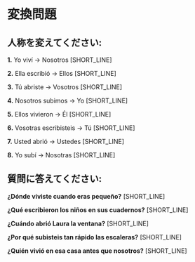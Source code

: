 # 変換問題

## 人称を変えてください:

**1.** Yo viví → Nosotros [SHORT_LINE]

**2.** Ella escribió → Ellos [SHORT_LINE]

**3.** Tú abriste → Vosotros [SHORT_LINE]

**4.** Nosotros subimos → Yo [SHORT_LINE]

**5.** Ellos vivieron → Él [SHORT_LINE]

**6.** Vosotras escribisteis → Tú [SHORT_LINE]

**7.** Usted abrió → Ustedes [SHORT_LINE]

**8.** Yo subí → Nosotras [SHORT_LINE]

## 質問に答えてください:

**¿Dónde viviste cuando eras pequeño?**
[SHORT_LINE]

**¿Qué escribieron los niños en sus cuadernos?**
[SHORT_LINE]

**¿Cuándo abrió Laura la ventana?**
[SHORT_LINE]

**¿Por qué subisteis tan rápido las escaleras?**
[SHORT_LINE]

**¿Quién vivió en esa casa antes que nosotros?**
[SHORT_LINE]